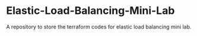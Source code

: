 # Elastic-Load-Balancing-Mini-Lab
A repository to store the terraform codes for elastic load balancing mini lab. 
